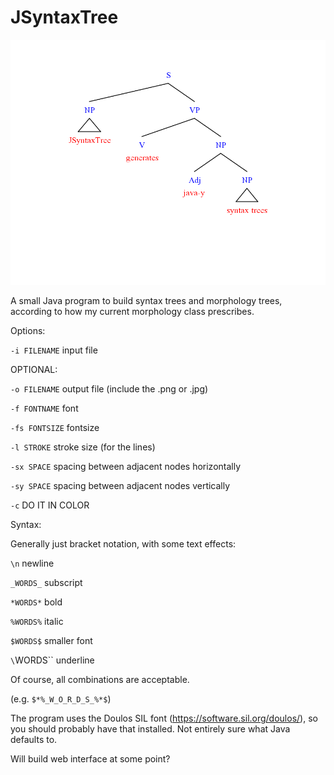 # JSyntaxTree

![Output](/output_color.png)

A small Java program to build syntax trees and morphology trees, according to how my current morphology class prescribes.

Options:

`-i FILENAME`	input file

OPTIONAL:

`-o FILENAME`	output file (include the .png or .jpg)

`-f FONTNAME`	font

`-fs FONTSIZE`	fontsize

`-l STROKE` 	stroke size (for the lines)

`-sx SPACE`		spacing between adjacent nodes horizontally

`-sy SPACE`		spacing between adjacent nodes vertically

`-c`			DO IT IN COLOR

Syntax:

Generally just bracket notation, with some text effects:

`\n` newline

`_WORDS_` subscript

`*WORDS*` bold

`%WORDS%` italic

`$WORDS$` smaller font

`\`WORDS\`` underline

Of course, all combinations are acceptable.

(e.g. `$*%_W_O_R_D_S_%*$`)

The program uses the Doulos SIL font (https://software.sil.org/doulos/), so you should probably have that installed. Not entirely sure what Java defaults to.

Will build web interface at some point?